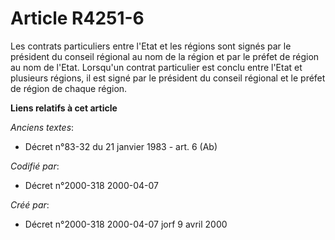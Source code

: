 # Article R4251-6

Les contrats particuliers entre l'Etat et les régions sont signés par le président du conseil régional au nom de la région et
par le préfet de région au nom de l'Etat. Lorsqu'un contrat particulier est conclu entre l'Etat et plusieurs régions, il est
signé par le président du conseil régional et le préfet de région de chaque région.

**Liens relatifs à cet article**

_Anciens textes_:

  - Décret n°83-32 du 21 janvier 1983 - art. 6 (Ab)

_Codifié par_:

  - Décret n°2000-318 2000-04-07

_Créé par_:

  - Décret n°2000-318 2000-04-07 jorf 9 avril 2000
